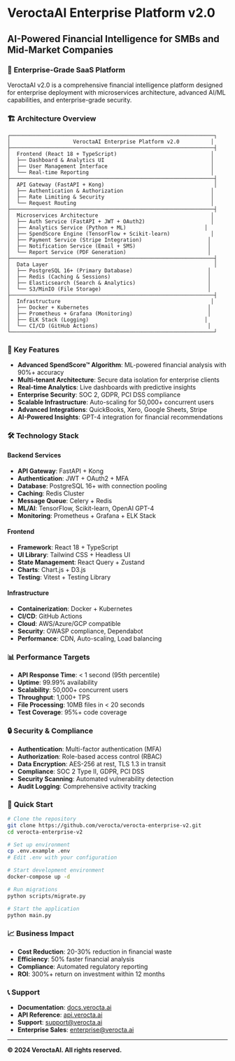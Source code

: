 # VeroctaAI Enterprise Platform v2.0
## AI-Powered Financial Intelligence for SMBs and Mid-Market Companies

### 🚀 **Enterprise-Grade SaaS Platform**

VeroctaAI v2.0 is a comprehensive financial intelligence platform designed for enterprise deployment with microservices architecture, advanced AI/ML capabilities, and enterprise-grade security.

### 🏗️ **Architecture Overview**

```
┌─────────────────────────────────────────────────────────────────┐
│                    VeroctaAI Enterprise Platform v2.0          │
├─────────────────────────────────────────────────────────────────┤
│  Frontend (React 18 + TypeScript)                              │
│  ├── Dashboard & Analytics UI                                  │
│  ├── User Management Interface                                 │
│  └── Real-time Reporting                                       │
├─────────────────────────────────────────────────────────────────┤
│  API Gateway (FastAPI + Kong)                                   │
│  ├── Authentication & Authorization                            │
│  ├── Rate Limiting & Security                                  │
│  └── Request Routing                                           │
├─────────────────────────────────────────────────────────────────┤
│  Microservices Architecture                                    │
│  ├── Auth Service (FastAPI + JWT + OAuth2)                     │
│  ├── Analytics Service (Python + ML)                         │
│  ├── SpendScore Engine (TensorFlow + Scikit-learn)             │
│  ├── Payment Service (Stripe Integration)                     │
│  ├── Notification Service (Email + SMS)                       │
│  └── Report Service (PDF Generation)                          │
├─────────────────────────────────────────────────────────────────┤
│  Data Layer                                                     │
│  ├── PostgreSQL 16+ (Primary Database)                        │
│  ├── Redis (Caching & Sessions)                               │
│  ├── Elasticsearch (Search & Analytics)                       │
│  └── S3/MinIO (File Storage)                                  │
├─────────────────────────────────────────────────────────────────┤
│  Infrastructure                                                │
│  ├── Docker + Kubernetes                                      │
│  ├── Prometheus + Grafana (Monitoring)                        │
│  ├── ELK Stack (Logging)                                     │
│  └── CI/CD (GitHub Actions)                                   │
└─────────────────────────────────────────────────────────────────┘
```

### 🎯 **Key Features**

- **Advanced SpendScore™ Algorithm**: ML-powered financial analysis with 90%+ accuracy
- **Multi-tenant Architecture**: Secure data isolation for enterprise clients
- **Real-time Analytics**: Live dashboards with predictive insights
- **Enterprise Security**: SOC 2, GDPR, PCI DSS compliance
- **Scalable Infrastructure**: Auto-scaling for 50,000+ concurrent users
- **Advanced Integrations**: QuickBooks, Xero, Google Sheets, Stripe
- **AI-Powered Insights**: GPT-4 integration for financial recommendations

### 🛠️ **Technology Stack**

#### Backend Services
- **API Gateway**: FastAPI + Kong
- **Authentication**: JWT + OAuth2 + MFA
- **Database**: PostgreSQL 16+ with connection pooling
- **Caching**: Redis Cluster
- **Message Queue**: Celery + Redis
- **ML/AI**: TensorFlow, Scikit-learn, OpenAI GPT-4
- **Monitoring**: Prometheus + Grafana + ELK Stack

#### Frontend
- **Framework**: React 18 + TypeScript
- **UI Library**: Tailwind CSS + Headless UI
- **State Management**: React Query + Zustand
- **Charts**: Chart.js + D3.js
- **Testing**: Vitest + Testing Library

#### Infrastructure
- **Containerization**: Docker + Kubernetes
- **CI/CD**: GitHub Actions
- **Cloud**: AWS/Azure/GCP compatible
- **Security**: OWASP compliance, Dependabot
- **Performance**: CDN, Auto-scaling, Load balancing

### 📊 **Performance Targets**

- **API Response Time**: < 1 second (95th percentile)
- **Uptime**: 99.99% availability
- **Scalability**: 50,000+ concurrent users
- **Throughput**: 1,000+ TPS
- **File Processing**: 10MB files in < 20 seconds
- **Test Coverage**: 95%+ code coverage

### 🔒 **Security & Compliance**

- **Authentication**: Multi-factor authentication (MFA)
- **Authorization**: Role-based access control (RBAC)
- **Data Encryption**: AES-256 at rest, TLS 1.3 in transit
- **Compliance**: SOC 2 Type II, GDPR, PCI DSS
- **Security Scanning**: Automated vulnerability detection
- **Audit Logging**: Comprehensive activity tracking

### 🚀 **Quick Start**

```bash
# Clone the repository
git clone https://github.com/verocta/verocta-enterprise-v2.git
cd verocta-enterprise-v2

# Set up environment
cp .env.example .env
# Edit .env with your configuration

# Start development environment
docker-compose up -d

# Run migrations
python scripts/migrate.py

# Start the application
python main.py
```

### 📈 **Business Impact**

- **Cost Reduction**: 20-30% reduction in financial waste
- **Efficiency**: 50% faster financial analysis
- **Compliance**: Automated regulatory reporting
- **ROI**: 300%+ return on investment within 12 months

### 📞 **Support**

- **Documentation**: [docs.verocta.ai](https://docs.verocta.ai)
- **API Reference**: [api.verocta.ai](https://api.verocta.ai)
- **Support**: support@verocta.ai
- **Enterprise Sales**: enterprise@verocta.ai

---

**© 2024 VeroctaAI. All rights reserved.**
